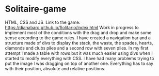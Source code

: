 # Solitaire-game
HTML, CSS and JS. 
Link to the game: https://dianabaro.github.io/Solitario/index.html 
Work in progress to implement most of the conditions with the drag and drop and make some sense according to the game rules. I have created a navigation bar and a structure made of divs to display the stack, the waste, the spades, hearts, diamonds and clubs piles and a second row with seven piles. In my first attempt I made a table with rows but it was much easier using divs when I started to modify everything with CSS. I have had many problems trying to put the image I was dragging on top of another one. Everything has to say with their position, absolute and relative positions.
